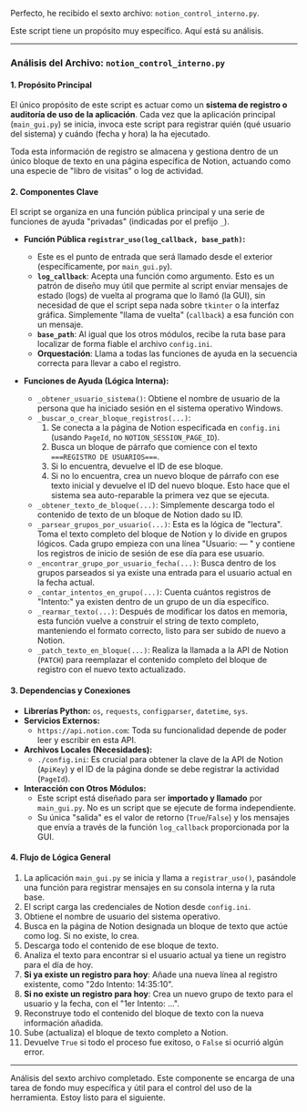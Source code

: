 Perfecto, he recibido el sexto archivo: `notion_control_interno.py`.

Este script tiene un propósito muy específico. Aquí está su análisis.

---

### **Análisis del Archivo: `notion_control_interno.py`**

#### **1. Propósito Principal**

El único propósito de este script es actuar como un **sistema de registro o auditoría de uso de la aplicación**. Cada vez que la aplicación principal (`main_gui.py`) se inicia, invoca este script para registrar quién (qué usuario del sistema) y cuándo (fecha y hora) la ha ejecutado.

Toda esta información de registro se almacena y gestiona dentro de un único bloque de texto en una página específica de Notion, actuando como una especie de "libro de visitas" o log de actividad.

#### **2. Componentes Clave**

El script se organiza en una función pública principal y una serie de funciones de ayuda "privadas" (indicadas por el prefijo `_`).

*   **Función Pública `registrar_uso(log_callback, base_path)`:**
    *   Este es el punto de entrada que será llamado desde el exterior (específicamente, por `main_gui.py`).
    *   **`log_callback`**: Acepta una función como argumento. Esto es un patrón de diseño muy útil que permite al script enviar mensajes de estado (logs) de vuelta al programa que lo llamó (la GUI), sin necesidad de que el script sepa nada sobre `tkinter` o la interfaz gráfica. Simplemente "llama de vuelta" (`callback`) a esa función con un mensaje.
    *   **`base_path`**: Al igual que los otros módulos, recibe la ruta base para localizar de forma fiable el archivo `config.ini`.
    *   **Orquestación**: Llama a todas las funciones de ayuda en la secuencia correcta para llevar a cabo el registro.

*   **Funciones de Ayuda (Lógica Interna):**
    *   `_obtener_usuario_sistema()`: Obtiene el nombre de usuario de la persona que ha iniciado sesión en el sistema operativo Windows.
    *   `_buscar_o_crear_bloque_registros(...)`:
        1.  Se conecta a la página de Notion especificada en `config.ini` (usando `PageId`, no `NOTION_SESSION_PAGE_ID`).
        2.  Busca un bloque de párrafo que comience con el texto `===REGISTRO DE USUARIOS===`.
        3.  Si lo encuentra, devuelve el ID de ese bloque.
        4.  Si no lo encuentra, crea un nuevo bloque de párrafo con ese texto inicial y devuelve el ID del nuevo bloque. Esto hace que el sistema sea auto-reparable la primera vez que se ejecuta.
    *   `_obtener_texto_de_bloque(...)`: Simplemente descarga todo el contenido de texto de un bloque de Notion dado su ID.
    *   `_parsear_grupos_por_usuario(...)`: Esta es la lógica de "lectura". Toma el texto completo del bloque de Notion y lo divide en grupos lógicos. Cada grupo empieza con una línea "Usuario: <nombre> — <fecha>" y contiene los registros de inicio de sesión de ese día para ese usuario.
    *   `_encontrar_grupo_por_usuario_fecha(...)`: Busca dentro de los grupos parseados si ya existe una entrada para el usuario actual en la fecha actual.
    *   `_contar_intentos_en_grupo(...)`: Cuenta cuántos registros de "Intento:" ya existen dentro de un grupo de un día específico.
    *   `_rearmar_texto(...)`: Después de modificar los datos en memoria, esta función vuelve a construir el string de texto completo, manteniendo el formato correcto, listo para ser subido de nuevo a Notion.
    *   `_patch_texto_en_bloque(...)`: Realiza la llamada a la API de Notion (`PATCH`) para reemplazar el contenido completo del bloque de registro con el nuevo texto actualizado.

#### **3. Dependencias y Conexiones**

*   **Librerías Python:** `os`, `requests`, `configparser`, `datetime`, `sys`.
*   **Servicios Externos:**
    *   `https://api.notion.com`: Toda su funcionalidad depende de poder leer y escribir en esta API.
*   **Archivos Locales (Necesidades):**
    *   `./config.ini`: Es crucial para obtener la clave de la API de Notion (`ApiKey`) y el ID de la página donde se debe registrar la actividad (`PageId`).
*   **Interacción con Otros Módulos:**
    *   Este script está diseñado para ser **importado y llamado** por `main_gui.py`. No es un script que se ejecute de forma independiente.
    *   Su única "salida" es el valor de retorno (`True`/`False`) y los mensajes que envía a través de la función `log_callback` proporcionada por la GUI.

#### **4. Flujo de Lógica General**

1.  La aplicación `main_gui.py` se inicia y llama a `registrar_uso()`, pasándole una función para registrar mensajes en su consola interna y la ruta base.
2.  El script carga las credenciales de Notion desde `config.ini`.
3.  Obtiene el nombre de usuario del sistema operativo.
4.  Busca en la página de Notion designada un bloque de texto que actúe como log. Si no existe, lo crea.
5.  Descarga todo el contenido de ese bloque de texto.
6.  Analiza el texto para encontrar si el usuario actual ya tiene un registro para el día de hoy.
7.  **Si ya existe un registro para hoy**: Añade una nueva línea al registro existente, como "2do Intento: 14:35:10".
8.  **Si no existe un registro para hoy**: Crea un nuevo grupo de texto para el usuario y la fecha, con el "1er Intento: ...".
9.  Reconstruye todo el contenido del bloque de texto con la nueva información añadida.
10. Sube (actualiza) el bloque de texto completo a Notion.
11. Devuelve `True` si todo el proceso fue exitoso, o `False` si ocurrió algún error.

---

Análisis del sexto archivo completado. Este componente se encarga de una tarea de fondo muy específica y útil para el control del uso de la herramienta. Estoy listo para el siguiente.